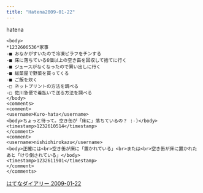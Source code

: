 ```yaml
---
title: "Hatena2009-01-22"
---
```


hatena

```
<body>
*1232606536*家事
-■ おなかがすいたので冷凍ピラフをチンする
-■ 床に落ちている6個以上の空き缶を回収して捨てに行く
-■ ジュースがなくなったので買い出しに行く
-■ 総菜屋で野菜を買ってくる
-■ ご飯を炊く
-□ ネットプリントの方法を調べる
-□ 佐川急便で着払いで送る方法を調べる
</body>
<comments>
<comment>
<username>Kuro-hata</username>
<body>ちょっと待って。空き缶が「床に」落ちているの？ :-)</body>
<timestamp>1232610514</timestamp>
</comment>
<comment>
<username>nishiohirokazu</username>
<body>正確には<br>空き缶が床に「置かれている」<br>または<br>空き缶が床に置かれたあと「けり倒されている」</body>
<timestamp>1232611901</timestamp>
</comment>
</comments>
```


[はてなダイアリー 2009-01-22](https://nishiohirokazu.hatenadiary.org/archive/2009/01/22)